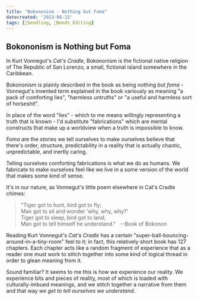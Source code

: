 ```yaml
---
title: "Bokononism - Nothing but Foma"
datecreated: '2023-06-15'
tags: [🌱Seedling, 🧹Needs_Editing]
---
```

## Bokononism is Nothing but Foma

In Kurt Vonnegut's *Cat's Cradle*, Bokononism is the fictional native religion of The Republic of San Lorenzo, a small, fictional island somewhere in the Caribbean. 

Bokononism is plainly described in the book as being nothing but *foma* - Vonnegut's invented term explained in the book variously as meaning "a pack of comforting lies", "harmless untruths" or "a useful and harmless sort of horseshit".

In place of the word "lies" - which to me means willingly representing a truth that is known - I'd substitute "fabrications" which are mental constructs that make up a worldview when a truth is impossible to know.

*Foma* are the stories we tell ourselves to make ourselves believe that there's order, structure, predictability in a reality that is actually chaotic, unpredictable, and inertly caring.

Telling ourselves comforting fabrications is what we do as humans. We fabricate to make ourselves feel like we live in a some version of the world that makes some kind of sense. 

It's in our nature, as Vonnegut's little poem elsewhere in Cat's Cradle chimes:

>"Tiger got to hunt, bird got to fly;  
>Man got to sit and wonder 'why, why, why?'  
>Tiger got to sleep, bird got to land;  
>Man got to tell himself he understand."   
>--Book of Bokonon

Reading Kurt Vonnegut's *Cat's Cradle* has a certain "super-ball-bouncing-around-in-a-tiny-room" feel to it; in fact, this relatively short book has 127 chapters. Each chapter acts like a random fragment of experience that as a reader one must work to stitch together into some kind of logical thread in order to glean meaning from it.

Sound familiar? It seems to me this is how we experience our reality. We experience bits and pieces of reality, most of which is loaded with culturally-imbued meanings, and we stitch together a narrative from them and that way *we get to tell ourselves we understand*.
